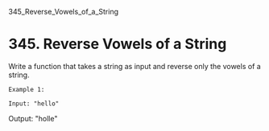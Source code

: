 345_Reverse_Vowels_of_a_String
# 345. Reverse Vowels of a String

Write a function that takes a string as input and reverse only the vowels of a string.

    Example 1:

    Input: "hello"
Output: "holle"